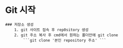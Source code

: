 # Git 시작
    ### 저장소 생성  
        1. git 사이트 접속 후 rep0sitory 생성
        2. git 주소 복사 후 cmd에서 원하는 폴더안에 git clone  
            ```git clone '본인 repository 주소' ``` 